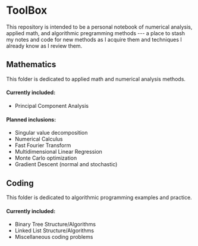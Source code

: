 # ToolBox

This repository is intended to be a personal notebook of numerical analysis, applied math, and algorithmic pregramming methods --- a place to stash my notes and code for new methods as I acquire them and techniques I already know as I review them.

## Mathematics
This folder is dedicated to applied math and numerical analysis methods.

#### Currently included:
- Principal Component Analysis

#### Planned inclusions:
- Singular value decomposition
- Numerical Calculus
- Fast Fourier Transform
- Multidimensional Linear Regression
- Monte Carlo optimization
- Gradient Descent (normal and stochastic)

## Coding
This folder is dedicated to algorithmic programming examples and practice.

#### Currently included:
- Binary Tree Structure/Algorithms
- Linked List Structure/Algorithms
- Miscellaneous coding problems

